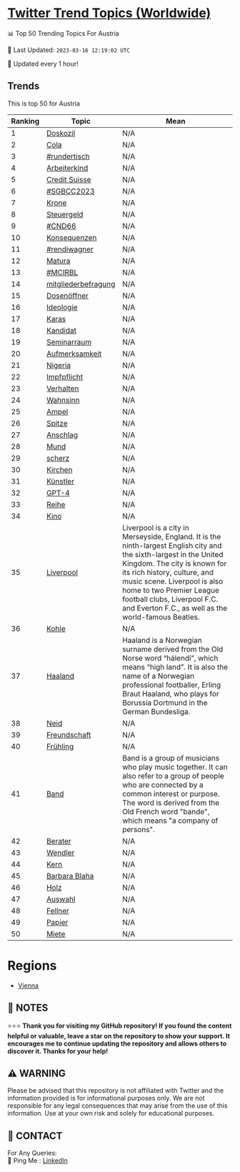 [Twitter Trend Topics (Worldwide)](https://github.com/ErcinDedeoglu/Twitter-Trend-Topics)
==========


📊 Top 50 Trending Topics For Austria

📆 Last Updated: `2023-03-16 12:19:02 UTC`

🔧 Updated every 1 hour!


## Trends

This is top 50 for Austria

| Ranking | Topic | Mean |
| ------- | ------------ | ------------ |
| 1 | [Doskozil](http://twitter.com/search?q=Doskozil) | N/A |
| 2 | [Cola](http://twitter.com/search?q=Cola) | N/A |
| 3 | [#rundertisch](http://twitter.com/search?q=%23rundertisch) | N/A |
| 4 | [Arbeiterkind](http://twitter.com/search?q=Arbeiterkind) | N/A |
| 5 | [Credit Suisse](http://twitter.com/search?q=Credit+Suisse) | N/A |
| 6 | [#SGBCC2023](http://twitter.com/search?q=%23SGBCC2023) | N/A |
| 7 | [Krone](http://twitter.com/search?q=Krone) | N/A |
| 8 | [Steuergeld](http://twitter.com/search?q=Steuergeld) | N/A |
| 9 | [#CND66](http://twitter.com/search?q=%23CND66) | N/A |
| 10 | [Konsequenzen](http://twitter.com/search?q=Konsequenzen) | N/A |
| 11 | [#rendiwagner](http://twitter.com/search?q=%23rendiwagner) | N/A |
| 12 | [Matura](http://twitter.com/search?q=Matura) | N/A |
| 13 | [#MCIRBL](http://twitter.com/search?q=%23MCIRBL) | N/A |
| 14 | [mitgliederbefragung](http://twitter.com/search?q=mitgliederbefragung) | N/A |
| 15 | [Dosenöffner](http://twitter.com/search?q=Dosen%c3%b6ffner) | N/A |
| 16 | [Ideologie](http://twitter.com/search?q=Ideologie) | N/A |
| 17 | [Karas](http://twitter.com/search?q=Karas) | N/A |
| 18 | [Kandidat](http://twitter.com/search?q=Kandidat) | N/A |
| 19 | [Seminarraum](http://twitter.com/search?q=Seminarraum) | N/A |
| 20 | [Aufmerksamkeit](http://twitter.com/search?q=Aufmerksamkeit) | N/A |
| 21 | [Nigeria](http://twitter.com/search?q=Nigeria) | N/A |
| 22 | [Impfpflicht](http://twitter.com/search?q=Impfpflicht) | N/A |
| 23 | [Verhalten](http://twitter.com/search?q=Verhalten) | N/A |
| 24 | [Wahnsinn](http://twitter.com/search?q=Wahnsinn) | N/A |
| 25 | [Ampel](http://twitter.com/search?q=Ampel) | N/A |
| 26 | [Spitze](http://twitter.com/search?q=Spitze) | N/A |
| 27 | [Anschlag](http://twitter.com/search?q=Anschlag) | N/A |
| 28 | [Mund](http://twitter.com/search?q=Mund) | N/A |
| 29 | [scherz](http://twitter.com/search?q=scherz) | N/A |
| 30 | [Kirchen](http://twitter.com/search?q=Kirchen) | N/A |
| 31 | [Künstler](http://twitter.com/search?q=K%c3%bcnstler) | N/A |
| 32 | [GPT-4](http://twitter.com/search?q=GPT-4) | N/A |
| 33 | [Reihe](http://twitter.com/search?q=Reihe) | N/A |
| 34 | [Kino](http://twitter.com/search?q=Kino) | N/A |
| 35 | [Liverpool](http://twitter.com/search?q=Liverpool) | Liverpool is a city in Merseyside, England. It is the ninth-largest English city and the sixth-largest in the United Kingdom. The city is known for its rich history, culture, and music scene. Liverpool is also home to two Premier League football clubs, Liverpool F.C. and Everton F.C., as well as the world-famous Beatles. |
| 36 | [Kohle](http://twitter.com/search?q=Kohle) | N/A |
| 37 | [Haaland](http://twitter.com/search?q=Haaland) | Haaland is a Norwegian surname derived from the Old Norse word “hálendi”, which means “high land”. It is also the name of a Norwegian professional footballer, Erling Braut Haaland, who plays for Borussia Dortmund in the German Bundesliga. |
| 38 | [Neid](http://twitter.com/search?q=Neid) | N/A |
| 39 | [Freundschaft](http://twitter.com/search?q=Freundschaft) | N/A |
| 40 | [Frühling](http://twitter.com/search?q=Fr%c3%bchling) | N/A |
| 41 | [Band](http://twitter.com/search?q=Band) | Band is a group of musicians who play music together. It can also refer to a group of people who are connected by a common interest or purpose. The word is derived from the Old French word "bande", which means "a company of persons". |
| 42 | [Berater](http://twitter.com/search?q=Berater) | N/A |
| 43 | [Wendler](http://twitter.com/search?q=Wendler) | N/A |
| 44 | [Kern](http://twitter.com/search?q=Kern) | N/A |
| 45 | [Barbara Blaha](http://twitter.com/search?q=Barbara+Blaha) | N/A |
| 46 | [Holz](http://twitter.com/search?q=Holz) | N/A |
| 47 | [Auswahl](http://twitter.com/search?q=Auswahl) | N/A |
| 48 | [Fellner](http://twitter.com/search?q=Fellner) | N/A |
| 49 | [Papier](http://twitter.com/search?q=Papier) | N/A |
| 50 | [Miete](http://twitter.com/search?q=Miete) | N/A |



# Regions

* [Vienna](</Austria/Vienna.md>)



## 📝 NOTES

⭐⭐⭐ **Thank you for visiting my GitHub repository! If you found the content helpful or valuable, leave a star on the repository to show your support. It encourages me to continue updating the repository and allows others to discover it. Thanks for your help!**


## ⚠️ WARNING

Please be advised that this repository is not affiliated with Twitter and the information provided is for informational purposes only. We are not responsible for any legal consequences that may arise from the use of this information. Use at your own risk and solely for educational purposes.


## 📨 CONTACT

 For Any Queries:  
            🏓 Ping Me : [LinkedIn](https://www.linkedin.com/in/ercindedeoglu/)
